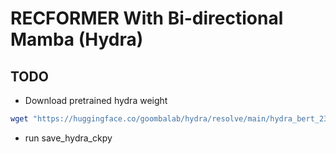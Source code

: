 # RECFORMER With Bi-directional Mamba (Hydra)

## TODO
- Download pretrained hydra weight
```bash
wget "https://huggingface.co/goombalab/hydra/resolve/main/hydra_bert_23layers.pt?download=true" -O hydra_bert_23layers.pt
```
- run save_hydra_ckpy

